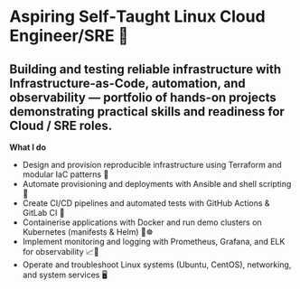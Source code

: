 # Aspiring Self‑Taught Linux Cloud Engineer/SRE 🐧

## Building and testing reliable infrastructure with Infrastructure-as-Code, automation, and observability — portfolio of hands-on projects demonstrating practical   skills and readiness for Cloud / SRE roles.

**What I do**

- Design and provision reproducible infrastructure using Terraform and modular IaC patterns 🌱
- Automate provisioning and deployments with Ansible and shell scripting 🤖
- Create CI/CD pipelines and automated tests with GitHub Actions & GitLab CI 🔁
- Containerise applications with Docker and run demo clusters on Kubernetes (manifests & Helm) 🐳☸️
- Implement monitoring and logging with Prometheus, Grafana, and ELK for observability 📈🧾
- Operate and troubleshoot Linux systems (Ubuntu, CentOS), networking, and system services 🖥️
    
<!--
**c0d3r-987/c0d3r-987** is a ✨ _special_ ✨ repository because its `README.md` (this file) appears on your GitHub profile.

Here are some ideas to get you started:

- 🔭 I’m currently working on ...
- 🌱 I’m currently learning ...
- 👯 I’m looking to collaborate on ...
- 🤔 I’m looking for help with ...
- 💬 Ask me about ...
- 📫 How to reach me: ...
- 😄 Pronouns: ...
- ⚡ Fun fact: ...
-->
